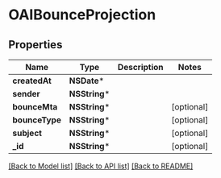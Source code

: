 # OAIBounceProjection

## Properties
Name | Type | Description | Notes
------------ | ------------- | ------------- | -------------
**createdAt** | **NSDate*** |  | 
**sender** | **NSString*** |  | 
**bounceMta** | **NSString*** |  | [optional] 
**bounceType** | **NSString*** |  | [optional] 
**subject** | **NSString*** |  | [optional] 
**_id** | **NSString*** |  | [optional] 

[[Back to Model list]](../README#documentation-for-models) [[Back to API list]](../README#documentation-for-api-endpoints) [[Back to README]](../README)


